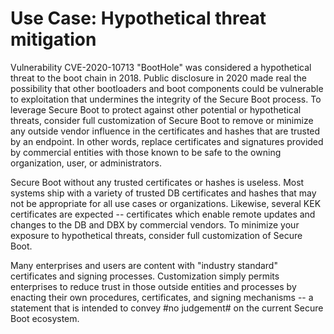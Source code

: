 # Use Case: Hypothetical threat mitigation
Vulnerability CVE-2020-10713 "BootHole" was considered a hypothetical threat to the boot chain in 2018. Public disclosure in 2020 made real the possibility that other bootloaders and boot components could be vulnerable to exploitation that undermines the integrity of the Secure Boot process. To leverage Secure Boot to protect against other potential or hypothetical threats, consider full customization of Secure Boot to remove or minimize any outside vendor influence in the certificates and hashes that are trusted by an endpoint. In other words, replace certificates and signatures provided by commercial entities with those known to be safe to the owning organization, user, or administrators.

Secure Boot without any trusted certificates or hashes is useless. Most systems ship with a variety of trusted DB certificates and hashes that may not be appropriate for all use cases or organizations. Likewise, several KEK certificates are expected -- certificates which enable remote updates and changes to the DB and DBX by commercial vendors. To minimize your exposure to hypothetical threats, consider full customization of Secure Boot.

Many enterprises and users are content with "industry standard" certificates and signing processes. Customization simply permits enterprises to reduce trust in those outside entities and processes by enacting their own procedures, certificates, and signing mechanisms -- a statement that is intended to convey #no judgement# on the current Secure Boot ecosystem.

